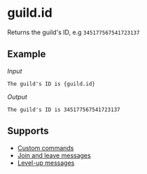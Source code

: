 # guild.id

Returns the guild's ID, e.g `345177567541723137`

## Example

*Input*
```
The guild's ID is {guild.id}
```
*Output*
```
The guild's ID is 345177567541723137
```

## Supports

* [Custom commands](/Modules/custom_commands/)
* [Join and leave messages](/Modules/join_leave_messages/)
* [Level-up messages](/Modules/levels/)
